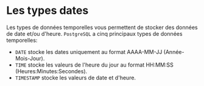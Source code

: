 # Les types dates

Les types de données temporelles vous permettent de stocker des données de date et/ou d'heure. `PostgreSQL` a cinq principaux types de données temporelles:

-   `DATE` stocke les dates uniquement au format AAAA-MM-JJ (Année-Mois-Jour).
-   `TIME` stocke les valeurs de l'heure du jour au format HH:MM:SS (Heures:Minutes:Secondes).
-   `TIMESTAMP` stocke les valeurs de date et d'heure.
